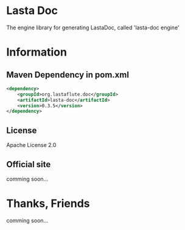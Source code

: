 Lasta Doc
=======================
The engine library for generating LastaDoc, called 'lasta-doc engine'

# Information
## Maven Dependency in pom.xml
```xml
<dependency>
    <groupId>org.lastaflute.doc</groupId>
    <artifactId>lasta-doc</artifactId>
    <version>0.3.5</version>
</dependency>
```

## License
Apache License 2.0

## Official site
comming soon...

# Thanks, Friends
comming soon...
